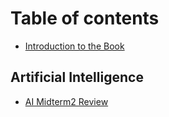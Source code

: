 # Table of contents

* [Introduction to the Book](README.md)

## Artificial Intelligence

* [AI Midterm2 Review](artificial-intelligence/ai-midterm2-review.md)

